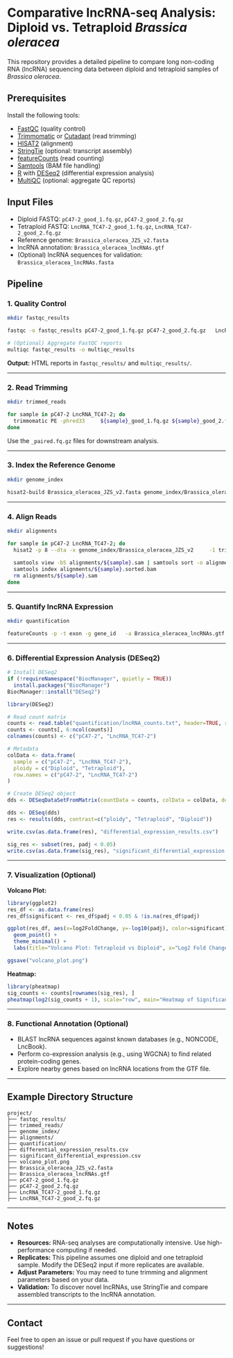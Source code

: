 
# Comparative lncRNA-seq Analysis: Diploid vs. Tetraploid *Brassica oleracea*

This repository provides a detailed pipeline to compare long non-coding RNA (lncRNA) sequencing data between diploid and tetraploid samples of *Brassica oleracea*. 

## Prerequisites

Install the following tools:

- [FastQC](https://www.bioinformatics.babraham.ac.uk/projects/fastqc/) (quality control)
- [Trimmomatic](http://www.usadellab.org/cms/?page=trimmomatic) or [Cutadapt](https://cutadapt.readthedocs.io/en/stable/) (read trimming)
- [HISAT2](https://daehwankimlab.github.io/hisat2/) (alignment)
- [StringTie](https://ccb.jhu.edu/software/stringtie/) (optional: transcript assembly)
- [featureCounts](http://subread.sourceforge.net/) (read counting)
- [Samtools](http://www.htslib.org/) (BAM file handling)
- [R](https://www.r-project.org/) with [DESeq2](https://bioconductor.org/packages/release/bioc/html/DESeq2.html) (differential expression analysis)
- [MultiQC](https://multiqc.info/) (optional: aggregate QC reports)

## Input Files

- Diploid FASTQ: `pC47-2_good_1.fq.gz`, `pC47-2_good_2.fq.gz`
- Tetraploid FASTQ: `LncRNA_TC47-2_good_1.fq.gz`, `LncRNA_TC47-2_good_2.fq.gz`
- Reference genome: `Brassica_oleracea_JZS_v2.fasta`
- lncRNA annotation: `Brassica_oleracea_lncRNAs.gtf`
- (Optional) lncRNA sequences for validation: `Brassica_oleracea_lncRNAs.fasta`

## Pipeline

### 1. Quality Control

```bash
mkdir fastqc_results

fastqc -o fastqc_results pC47-2_good_1.fq.gz pC47-2_good_2.fq.gz   LncRNA_TC47-2_good_1.fq.gz LncRNA_TC47-2_good_2.fq.gz

# (Optional) Aggregate FastQC reports
multiqc fastqc_results -o multiqc_results
```

**Output:** HTML reports in `fastqc_results/` and `multiqc_results/`.

---

### 2. Read Trimming

```bash
mkdir trimmed_reads

for sample in pC47-2 LncRNA_TC47-2; do
  trimmomatic PE -phred33     ${sample}_good_1.fq.gz ${sample}_good_2.fq.gz     trimmed_reads/${sample}_1_paired.fq.gz trimmed_reads/${sample}_1_unpaired.fq.gz     trimmed_reads/${sample}_2_paired.fq.gz trimmed_reads/${sample}_2_unpaired.fq.gz     ILLUMINACLIP:adapters.fa:2:30:10 LEADING:3 TRAILING:3 SLIDINGWINDOW:4:15 MINLEN:36
done
```

Use the `_paired.fq.gz` files for downstream analysis.

---

### 3. Index the Reference Genome

```bash
mkdir genome_index

hisat2-build Brassica_oleracea_JZS_v2.fasta genome_index/Brassica_oleracea_JZS_v2
```

---

### 4. Align Reads

```bash
mkdir alignments

for sample in pC47-2 LncRNA_TC47-2; do
  hisat2 -p 8 --dta -x genome_index/Brassica_oleracea_JZS_v2     -1 trimmed_reads/${sample}_1_paired.fq.gz     -2 trimmed_reads/${sample}_2_paired.fq.gz     -S alignments/${sample}.sam
  
  samtools view -bS alignments/${sample}.sam | samtools sort -o alignments/${sample}.sorted.bam
  samtools index alignments/${sample}.sorted.bam
  rm alignments/${sample}.sam
done
```

---

### 5. Quantify lncRNA Expression

```bash
mkdir quantification

featureCounts -p -t exon -g gene_id   -a Brassica_oleracea_lncRNAs.gtf   -o quantification/lncRNA_counts.txt   alignments/pC47-2.sorted.bam alignments/LncRNA_TC47-2.sorted.bam
```

---

### 6. Differential Expression Analysis (DESeq2)

```r
# Install DESeq2
if (!requireNamespace("BiocManager", quietly = TRUE))
  install.packages("BiocManager")
BiocManager::install("DESeq2")

library(DESeq2)

# Read count matrix
counts <- read.table("quantification/lncRNA_counts.txt", header=TRUE, row.names=1, skip=1)
counts <- counts[, 6:ncol(counts)]
colnames(counts) <- c("pC47-2", "LncRNA_TC47-2")

# Metadata
colData <- data.frame(
  sample = c("pC47-2", "LncRNA_TC47-2"),
  ploidy = c("Diploid", "Tetraploid"),
  row.names = c("pC47-2", "LncRNA_TC47-2")
)

# Create DESeq2 object
dds <- DESeqDataSetFromMatrix(countData = counts, colData = colData, design = ~ ploidy)

dds <- DESeq(dds)
res <- results(dds, contrast=c("ploidy", "Tetraploid", "Diploid"))

write.csv(as.data.frame(res), "differential_expression_results.csv")

sig_res <- subset(res, padj < 0.05)
write.csv(as.data.frame(sig_res), "significant_differential_expression.csv")
```

---

### 7. Visualization (Optional)

**Volcano Plot:**

```r
library(ggplot2)
res_df <- as.data.frame(res)
res_df$significant <- res_df$padj < 0.05 & !is.na(res_df$padj)

ggplot(res_df, aes(x=log2FoldChange, y=-log10(padj), color=significant)) +
  geom_point() +
  theme_minimal() +
  labs(title="Volcano Plot: Tetraploid vs Diploid", x="Log2 Fold Change", y="-Log10 Adjusted P-value")

ggsave("volcano_plot.png")
```

**Heatmap:**

```r
library(pheatmap)
sig_counts <- counts[rownames(sig_res), ]
pheatmap(log2(sig_counts + 1), scale="row", main="Heatmap of Significant lncRNAs")
```

---

### 8. Functional Annotation (Optional)

- BLAST lncRNA sequences against known databases (e.g., NONCODE, LncBook).
- Perform co-expression analysis (e.g., using WGCNA) to find related protein-coding genes.
- Explore nearby genes based on lncRNA locations from the GTF file.

---

## Example Directory Structure

```
project/
├── fastqc_results/
├── trimmed_reads/
├── genome_index/
├── alignments/
├── quantification/
├── differential_expression_results.csv
├── significant_differential_expression.csv
├── volcano_plot.png
├── Brassica_oleracea_JZS_v2.fasta
├── Brassica_oleracea_lncRNAs.gtf
├── pC47-2_good_1.fq.gz
├── pC47-2_good_2.fq.gz
├── LncRNA_TC47-2_good_1.fq.gz
├── LncRNA_TC47-2_good_2.fq.gz
```

---

## Notes

- **Resources:** RNA-seq analyses are computationally intensive. Use high-performance computing if needed.
- **Replicates:** This pipeline assumes one diploid and one tetraploid sample. Modify the DESeq2 input if more replicates are available.
- **Adjust Parameters:** You may need to tune trimming and alignment parameters based on your data.
- **Validation:** To discover novel lncRNAs, use StringTie and compare assembled transcripts to the lncRNA annotation.

---

## Contact

Feel free to open an issue or pull request if you have questions or suggestions!

